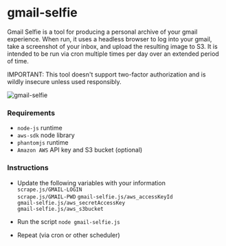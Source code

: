 # gmail-selfie
Gmail Selfie is a tool for producing a personal archive of your gmail experience. When run, it uses a headless browser to log into your gmail, take a screenshot of your inbox, and upload the resulting image to S3. It is intended to be run via cron multiple times per day over an extended period of time.

IMPORTANT: This tool doesn't support two-factor authorization and is wildly insecure unless used responsibly.

![gmail-selfie](https://dl.dropboxusercontent.com/content_link/bgxODsCavTdlm5nEgDQC3LTLHEtOPQHUlYq4EYO7pSwg0OXxmbo1KGuHa1dXjhwO/file?raw=1&dl=0&duc_id=BpeDeCsEzBSi1tktpi3ItqfceSAPPlv1v9dLHhLd9MT8QrHrmt6UziVTAHocIbSB&size=2048x1536&size_mode=3)

### Requirements
- `node-js` runtime
- `aws-sdk` node library
- `phantomjs` runtime 
- `Amazon AWS` API key and S3 bucket (optional)


### Instructions
  - Update the following variables with your information  
  `scrape.js/GMAIL-LOGIN`  
  `scrape.js/GMAIL-PWD` 
  `gmail-selfie.js/aws_accessKeyId`  
  `gmail-selfie.js/aws_secretAccessKey`  
  `gmail-selfie.js/aws_s3bucket`
  
  - Run the script `node gmail-selfie.js`
  - Repeat (via cron or other scheduler)

